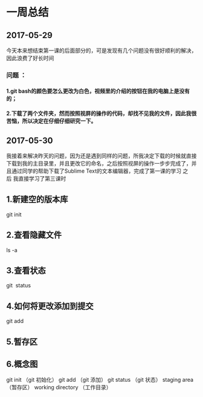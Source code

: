 # 一周总结  

## 2017-05-29

今天本来想结束第一课的后面部分的，可是发现有几个问题没有很好顺利的解决，因此浪费了好长时间
### 问题 ：
#### 1.git bash的颜色要怎么更改为白色，视频里的介绍的按钮在我的电脑上是没有的；
#### 2.下载了两个文件夹，然而按照视屏的操作的代码，却找不见我的文件，因此我很苦恼，所以决定在仔细仔细研究一下。
## 2017-05-30
我接着来解决昨天的问题，因为还是遇到同样的问题，所我决定下载的时候就直接下载到我的主目录里，并且更改它的命名，之后按照视屏的操作一步步完成了，并且通过同学的帮助下载了Sublime Text的文本编辑器，完成了第一课的学习
之后 我直接学习了第三课时
## 1.新建空的版本库
git init
## 2.查看隐藏文件
ls -a
## 3.查看状态
git  status
## 4.如何将更改添加到提交
git add
## 5.暂存区
## 6.概念图
git init （git 初始化）
git add （git 添加）
git status （git 状态）
staging area （暂存区）
working directory （工作目录）
